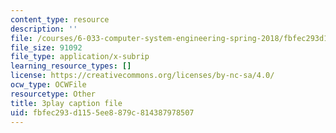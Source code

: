 ```yaml
---
content_type: resource
description: ''
file: /courses/6-033-computer-system-engineering-spring-2018/fbfec293d1155ee8879c814387978507_r2_-2KW76ec.vtt
file_size: 91092
file_type: application/x-subrip
learning_resource_types: []
license: https://creativecommons.org/licenses/by-nc-sa/4.0/
ocw_type: OCWFile
resourcetype: Other
title: 3play caption file
uid: fbfec293-d115-5ee8-879c-814387978507
---
```

